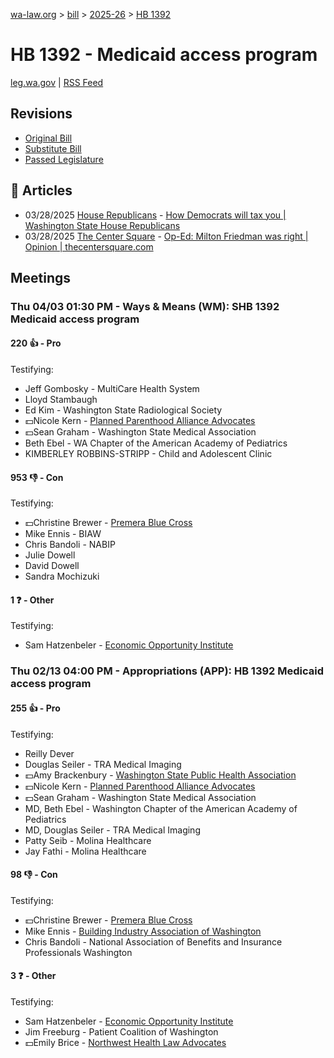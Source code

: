 [wa-law.org](/) > [bill](/bill/) > [2025-26](/bill/2025-26/) > [HB 1392](/bill/2025-26/hb/1392/)

# HB 1392 - Medicaid access program
[leg.wa.gov](https://app.leg.wa.gov/billsummary?BillNumber=1392&Year=2025&Initiative=false) | [RSS Feed](./rss.xml)

## Revisions
* [Original Bill](1/)
* [Substitute Bill](S/)
* [Passed Legislature](S.PL/)

## 📰 Articles
* 03/28/2025 [House Republicans](/org/house_republicans/) - [How Democrats will tax you | Washington State House Republicans](https://houserepublicans.wa.gov/how-democrats-will-tax-you/#:~:text=House%20Bill%201392%20|%20Another%20insurance%20premiums%20increase)
* 03/28/2025 [The Center Square](/org/the_center_square/) - [Op-Ed: Milton Friedman was right | Opinion | thecentersquare.com](https://www.thecentersquare.com/opinion/article_426d652b-4f4d-444d-a2cc-64b8c3c5c780.html#:~:text=Substitute%20House%20Bill%201392)

## Meetings
### Thu 04/03 01:30 PM - Ways & Means (WM): SHB 1392 Medicaid access program
#### 220 👍 - Pro
Testifying:
* Jeff Gombosky - MultiCare Health System
* Lloyd Stambaugh
* Ed Kim - Washington State Radiological Society
* 💵Nicole Kern - [Planned Parenthood Alliance Advocates](/org/planned_parenthood_alliance_advocates/)
* 💵Sean Graham - Washington State Medical Association
* Beth Ebel - WA Chapter of the American Academy of Pediatrics
* KIMBERLEY ROBBINS-STRIPP - Child and Adolescent Clinic

#### 953 👎 - Con
Testifying:
* 💵Christine Brewer - [Premera Blue Cross](/org/premera_blue_cross/)
* Mike Ennis - BIAW
* Chris Bandoli - NABIP
* Julie Dowell
* David Dowell
* Sandra Mochizuki

#### 1 ❓ - Other
Testifying:
* Sam Hatzenbeler - [Economic Opportunity Institute](/org/economic_opportunity_institute/)

### Thu 02/13 04:00 PM - Appropriations (APP): HB 1392 Medicaid access program
#### 255 👍 - Pro
Testifying:
* Reilly Dever
* Douglas Seiler - TRA Medical Imaging
* 💵Amy Brackenbury - [Washington State Public Health Association](/org/washington_state_public_health_association/)
* 💵Nicole Kern - [Planned Parenthood Alliance Advocates](/org/planned_parenthood_alliance_advocates/)
* 💵Sean Graham - Washington State Medical Association
* MD, Beth Ebel - Washington Chapter of the American Academy of Pediatrics
* MD, Douglas Seiler - TRA Medical Imaging
* Patty Seib - Molina Healthcare
* Jay Fathi - Molina Healthcare

#### 98 👎 - Con
Testifying:
* 💵Christine Brewer - [Premera Blue Cross](/org/premera_blue_cross/)
* Mike Ennis - [Building Industry Association of Washington](/org/building_industry_association_of_washington/)
* Chris Bandoli - National Association of Benefits and Insurance Professionals Washington

#### 3 ❓ - Other
Testifying:
* Sam Hatzenbeler - [Economic Opportunity Institute](/org/economic_opportunity_institute/)
* Jim Freeburg - Patient Coalition of Washington
* 💵Emily Brice - [Northwest Health Law Advocates](/org/northwest_health_law_advocates/)
